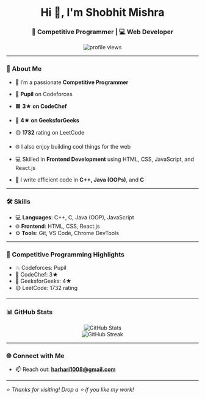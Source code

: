 <h1 align="center">Hi 👋, I'm Shobhit Mishra</h1>
<h3 align="center">🚀 Competitive Programmer | 💻 Web Developer</h3>

<p align="center">
  <img src="https://komarev.com/ghpvc/?username=shobhit-m2004&label=Profile%20views&color=0e75b6&style=flat" alt="profile views" />
</p>

---

### 🧠 About Me

- 🎯 I’m a passionate **Competitive Programmer**  
- 🔢 **Pupil** on Codeforces  
- 🟫 **3★ on CodeChef**  
- 🌟 **4★ on GeeksforGeeks**  
- 🟡 **1732** rating on LeetCode  

- 🌐 I also enjoy building cool things for the web  
- 💻 Skilled in **Frontend Development** using HTML, CSS, JavaScript, and React.js  
- 🔧 I write efficient code in **C++, Java (OOPs)**, and **C**

---

### 🛠️ Skills

- 💻 **Languages**: C++, C, Java (OOP), JavaScript  
- 🌐 **Frontend**: HTML, CSS, React.js  
- ⚙️ **Tools**: Git, VS Code, Chrome DevTools  

---

### 🚀 Competitive Programming Highlights

- 💥 Codeforces: Pupil  
- 💠 CodeChef: 3★  
- 🔷 GeeksforGeeks: 4★  
- 🟡 LeetCode: 1732 rating  

---

### 📊 GitHub Stats

<p align="center">
  <img src="https://github-readme-stats.vercel.app/api?username=shobhit-m2004&show_icons=true&theme=radical" alt="GitHub Stats" />
  <br/>
  <img src="https://github-readme-streak-stats.herokuapp.com/?user=shobhit-m2004&theme=radical" alt="GitHub Streak" />
</p>

---

### 🌐 Connect with Me

- 📫 Reach out: **harhari1008@gmail.com**

---

⭐ *Thanks for visiting! Drop a ⭐ if you like my work!*
